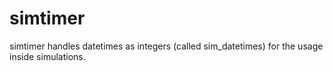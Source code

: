 # simtimer
simtimer handles datetimes as integers (called sim_datetimes) for the usage inside simulations.
